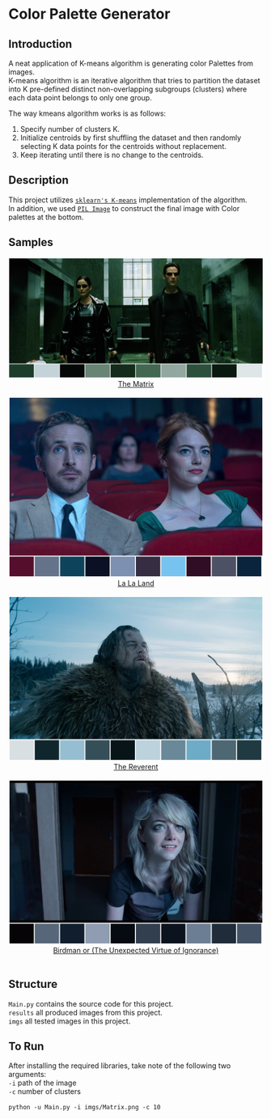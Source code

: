 # Color Palette Generator
 
## Introduction

A neat application of K-means algorithm is generating color Palettes from images.<br/>
K-means algorithm is an iterative algorithm that tries to partition the dataset into K pre-defined distinct non-overlapping subgroups (clusters) where each data point belongs to only one group.<br/>

The way kmeans algorithm works is as follows:
1. Specify number of clusters K.
2. Initialize centroids by first shuffling the dataset and then randomly selecting K data points for the centroids without replacement.
3. Keep iterating until there is no change to the centroids.

## Description
This project utilizes [`sklearn's K-means`](https://scikit-learn.org/stable/modules/generated/sklearn.cluster.KMeans.html) implementation of the algorithm.<br/>
In addition, we used [`PIL Image`](https://pillow.readthedocs.io/en/stable/reference/Image.html) to construct the final image with Color palettes at the bottom.<br/>

## Samples
<p align="center">
 <img src="results/Matrix.png">
 <a href="https://www.imdb.com/title/tt0133093/">The Matrix</a>
 <br/><br/>
 
<img src="results/LaLaLand.png">
 <a href="https://www.imdb.com/title/tt3783958/?ref_=fn_al_tt_1">La La Land</a>
 <br/><br/>
 
 <img src="results/Revenant.png">
 <a href="https://www.imdb.com/title/tt1663202/?ref_=nv_sr_srsg_0">The Reverent</a>
 <br/><br/>
 
 <img src="results/birdman.png">
 <a href="https://www.imdb.com/title/tt2562232/?ref_=nv_sr_srsg_0">Birdman or (The Unexpected Virtue of Ignorance)</a>
 <br/><br/>
 </p>
 
 ## Structure
 `Main.py` contains the source code for this project.<br/>
`results` all produced images from this project.<br/>
`imgs` all tested images in this project.<br/>

 ## To Run
 After installing the required libraries, take note of the following two arguments:<br/>
 `-i` path of the image<br/>
 `-c` number of clusters<br/>
 ```
 python -u Main.py -i imgs/Matrix.png -c 10
 ```
